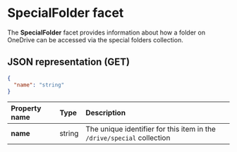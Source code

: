 ﻿# SpecialFolder facet

The **SpecialFolder** facet provides information about how a folder on OneDrive can be accessed via the special
folders collection.

## JSON representation (GET)

<!-- { "blockType": "resource", "@odata.type": "oneDrive.specialFolder" } -->
```json
{
  "name": "string"
}
```

| Property name | Type   | Description                                                            |
|:--------------|:-------|:-----------------------------------------------------------------------|
| **name**      | string | The unique identifier for this item in the `/drive/special` collection |
